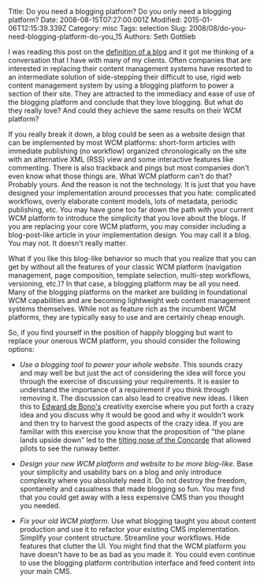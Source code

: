 Title: Do you need a blogging platform? Do you only need a blogging platform?
Date: 2008-08-15T07:27:00.001Z
Modified: 2015-01-06T12:15:39.339Z
Category: misc
Tags: selection
Slug: 2008/08/do-you-need-blogging-platform-do-you_15
Authors: Seth Gottlieb

I was reading this post on the [definition of a blog](http://broadcasting-brain.com/2008/08/14/define-blog/) and it got me thinking of a conversation that I have with many of my clients. Often companies that are interested in replacing their content management systems have resorted to an intermediate solution of side-stepping their difficult to use, rigid web content management system by using a blogging platform to power a section of their site. They are attracted to the immediacy and ease of use of the blogging platform and conclude that they love blogging. But what do they really love? And could they achieve the same results on their WCM platform?  

  
If you really break it down, a blog could be seen as a website design that can be implemented by most WCM platforms: short-form articles with immediate publishing (no workflow) organized chronologically on the site with an alternative XML (RSS) view and some interactive features like commenting. There is also trackback and pings but most companies don't even know what those things are. What WCM platform can't do that? Probably yours. And the reason is not the technology. It is just that you have designed your implementation around processes that you hate: complicated workflows, overly elaborate content models, lots of metadata, periodic publishing, etc. You may have gone too far down the path with your current WCM platform to introduce the simplicity that you love about the blogs. If you are replacing your core WCM platform, you may consider including a blog-post-like article in your implementation design. You may call it a blog. You may not. It doesn't really matter.   

What if you like this blog-like behavior so much that you realize that you can get by without all the features of your classic WCM platform (navigation management, page composition, template selection, multi-step workflows, versioning, etc.)? In that case, a blogging platform may be all you need. Many of the blogging platforms on the market are building in foundational WCM capabilities and are becoming lightweight web content management systems themselves. While not as feature rich as the incumbent WCM platforms, they are typically easy to use and are certainly cheap enough.   

So, if you find yourself in the position of happily blogging but want to replace your onerous WCM platform, you should consider the following options:  

*   _Use a blogging tool to power your whole website_. This sounds crazy and may well be but just the act of considering the idea will force you through the exercise of discussing your requirements. It is easier to understand the importance of a requirement if you think through removing it. The discussion can also lead to creative new ideas. I liken this to [Edward de Bono's](http://en.wikipedia.org/wiki/Edward_de_Bono) creativity exercise where you put forth a crazy idea and you discuss why it would be good and why it wouldn't work and then try to harvest the good aspects of the crazy idea. If you are familiar with this exercise you know that the proposition of "the plane lands upside down" led to the [tilting nose of the Concorde](http://en.wikipedia.org/wiki/Concorde#Droop_nose) that allowed pilots to see the runway better.  
    
*   _Design your new WCM platform and website to be more blog-like_. Base your simplicity and usability bars on a blog and only introduce complexity where you absolutely need it. Do not destroy the freedom, spontaneity and casualness that made blogging so fun. You may find that you could get away with a less expensive CMS than you thought you needed.  
    
*   _Fix your old WCM platform_. Use what blogging taught you about content production and use it to refactor your existing CMS implementation. Simplify your content structure. Streamline your workflows. Hide features that clutter the UI. You might find that the WCM platform you have doesn't have to be as bad as you made it. You could even continue to use the blogging platform contribution interface and feed content into your main CMS.

  
